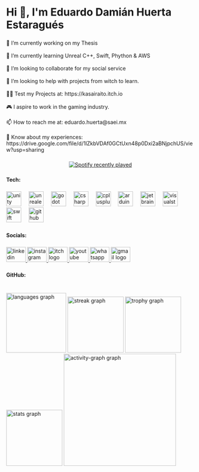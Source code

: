 <h1 align="left">Hi 👾, I'm Eduardo Damián Huerta Estaragués</h1>

###

<p align="left">🔭 I’m currently working on my Thesis<br><br>🌱 I’m currently learning Unreal C++, Swift, Phython & AWS<br><br>👯 I’m looking to collaborate for my social service<br><br>🤝 I’m looking to help with projects from witch to learn.<br><br>👨‍💻 Test my Projects at: https://kasairaito.itch.io<br><br>🎮 I aspire to work in the gaming industry.<br><br>📫 How to reach me at: eduardo.huerta@saei.mx<br><br>📄 Know about my experiences: https://drive.google.com/file/d/1lZkbVDAf0GCtUxn48p0Dxi2aBNjpchUS/view?usp=sharing</p>

###

<div align="center">
  <a href="https://open.spotify.com/user/nupx25tsnfhpgtmb8lk5v9vkz">
    <img src="https://spotify-recently-played-readme.vercel.app/api?user=nupx25tsnfhpgtmb8lk5v9vkz&count=5&unique=true" alt="Spotify recently played"  />
  </a>
</div>

###

<h4 align="left">Tech:</h4>

###

<div align="left">
  <img src="https://skillicons.dev/icons?i=unity" height="40" alt="unity logo"  />
  <img width="12" />
  <img src="https://skillicons.dev/icons?i=unreal" height="40" alt="unrealengine logo"  />
  <img width="12" />
  <img src="https://skillicons.dev/icons?i=godot" height="40" alt="godot logo"  />
  <img width="12" />
  <img src="https://cdn.jsdelivr.net/gh/devicons/devicon/icons/csharp/csharp-original.svg" height="40" alt="csharp logo"  />
  <img width="12" />
  <img src="https://cdn.jsdelivr.net/gh/devicons/devicon/icons/cplusplus/cplusplus-original.svg" height="40" alt="cplusplus logo"  />
  <img width="12" />
  <img src="https://skillicons.dev/icons?i=arduino" height="40" alt="arduino logo"  />
  <img width="12" />
  <img src="https://cdn.jsdelivr.net/gh/devicons/devicon/icons/jetbrains/jetbrains-original.svg" height="40" alt="jetbrains logo"  />
  <img width="12" />
  <img src="https://skillicons.dev/icons?i=visualstudio" height="40" alt="visualstudio logo"  />
  <img width="12" />
  <img src="https://skillicons.dev/icons?i=swift" height="40" alt="swift logo"  />
  <img width="12" />
  <img src="https://skillicons.dev/icons?i=github" height="40" alt="github logo"  />
</div>

###

<h4 align="left">Socials:</h4>

###

<div align="left">
  <a href="https://www.linkedin.com/in/eduardo-damián-huerta-estaragués-667791307/" target="_blank">
    <img src="https://raw.githubusercontent.com/maurodesouza/profile-readme-generator/master/src/assets/icons/social/linkedin/default.svg" width="52" height="40" alt="linkedin logo"  />
  </a>
  <a href="https://www.instagram.com/kasairaito?igsh=MW5md251d2wxdGFlYw%3D%3D&utm_source=qr" target="_blank">
    <img src="https://raw.githubusercontent.com/maurodesouza/profile-readme-generator/master/src/assets/icons/social/instagram/default.svg" width="52" height="40" alt="instagram logo"  />
  </a>
  <a href="https://kasairaito.itch.io" target="_blank">
    <img src="https://raw.githubusercontent.com/maurodesouza/profile-readme-generator/master/src/assets/icons/social/itch/default.svg" width="52" height="40" alt="itch logo"  />
  </a>
  <a href="https://youtube.com/@kasairaito?si=iWwsUR6nrkQnJuGH" target="_blank">
    <img src="https://raw.githubusercontent.com/maurodesouza/profile-readme-generator/master/src/assets/icons/social/youtube/default.svg" width="52" height="40" alt="youtube logo"  />
  </a>
  <a href="+52 55 3735 3356" target="_blank">
    <img src="https://raw.githubusercontent.com/maurodesouza/profile-readme-generator/master/src/assets/icons/social/whatsapp/default.svg" width="52" height="40" alt="whatsapp logo"  />
  </a>
  <a href="eduardo.huerta@saei.mx" target="_blank">
    <img src="https://raw.githubusercontent.com/maurodesouza/profile-readme-generator/master/src/assets/icons/social/gmail/default.svg" width="52" height="40" alt="gmail logo"  />
  </a>
</div>

###

<h4 align="left">GitHub:</h4>

###

<br clear="both">

<div align="left">
  <img src="https://github-readme-stats.vercel.app/api/top-langs?username=kasairaito&locale=en&hide_title=true&layout=compact&card_width=320&langs_count=8&theme=dark&hide_border=true&order=2" height="160" alt="languages graph"  />
  <img src="https://streak-stats.demolab.com?user=kasairaito&locale=en&mode=weekly&theme=dark&hide_border=true&border_radius=5&order=3" height="150" alt="streak graph"  />
  <img src="https://github-profile-trophy.vercel.app?username=kasairaito&theme=darkhub&column=-1&row=1&margin-w=8&margin-h=8&no-bg=false&no-frame=true&order=4" height="150" alt="trophy graph"  />
  <img src="https://github-readme-stats.vercel.app/api?username=kasairaito&hide_title=true&hide_rank=false&show_icons=true&include_all_commits=true&count_private=true&disable_animations=false&theme=dark&locale=en&hide_border=true&order=1&custom_title=Stats" height="150" alt="stats graph"  />
  <img src="https://github-readme-activity-graph.vercel.app/graph?username=kasairaito&radius=16&theme=react&area=true&order=5&hide_border=true&hide_title=true&bg_color=151515&title_color=FF79C6&point=FF79C6&area_color=FF79C6&line=FF79C6&color=#C4CBD3" height="300" alt="activity-graph graph"  />
</div>
